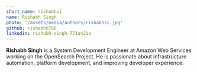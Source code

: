 ```yaml
---
short_name: rishabhsi
name: Rishabh Singh
photo: '/assets/media/authors/rishabhsi.jpg'
github: rishabh6788
linkedin: rishabh-singh-771a421a
---
```


**Rishabh Singh** is a System Development Engineer at Amazon Web Services working on the OpenSearch Project. He is passionate about infrastructure automation, platform development, and improving developer experience. 